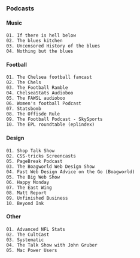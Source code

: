 ### Podcasts


#### Music

    01. If there is hell below
    02. The blues kitchen
    03. Uncensored History of the blues
    04. Nothing but the blues

#### Football

    01. The Chelsea football fancast
    02. The Chels
    03. The Football Ramble
    04. ChelseaStats Audioboo
    05. The FAWSL audioboo
    06. Women's football Podcast
    07. Statsbomb
    08. The Offisde Rule
    09. The Football Podcast - SkySports
    10. The EPL roundtable (eplindex)

#### Design

    01. Shop Talk Show
    02. CSS-tricks Screencasts
    05. PageBreak Podcast    
    03. The Boagworld Web Design Show
    04. Fast Web Design Advice on the Go (Boagworld)
    05. The Big Web Show   
    06. Happy Monday
    07. The East Wing  
    08. Matt Report
    09. Unfinished Business
    10. Beyond Ink

#### Other

    01. Advanced NFL Stats
    02. The CultCast
    03. Systematic
    04. The Talk Show with John Gruber
    05. Mac Power Users
    

